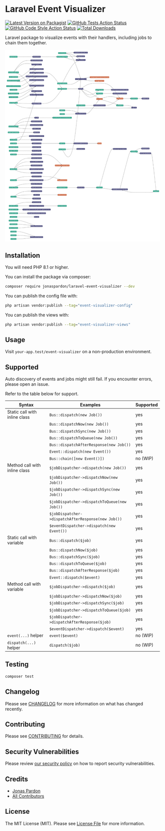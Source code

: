 
# Laravel Event Visualizer

[![Latest Version on Packagist](https://img.shields.io/packagist/v/jonaspardon/laravel-event-visualizer.svg?style=flat-square)](https://packagist.org/packages/jonaspardon/laravel-event-visualizer)
[![GitHub Tests Action Status](https://img.shields.io/github/actions/workflow/status/jonaspardon/laravel-event-visualizer/run-tests.yml?branch=main&label=tests)](https://github.com/jonaspardon/laravel-event-visualizer/actions?query=workflow%3Arun-tests+branch%3Amain)
[![GitHub Code Style Action Status](https://img.shields.io/github/actions/workflow/status/jonaspardon/laravel-event-visualizer/php-cs-fixer.yml?branch=main&label=code%20style)](https://github.com/jonaspardon/laravel-event-visualizer/actions?query=workflow%3A"Check+%26+fix+styling"+branch%3Amain)
[![Total Downloads](https://img.shields.io/packagist/dt/jonaspardon/laravel-event-visualizer.svg?style=flat-square)](https://packagist.org/packages/jonaspardon/laravel-event-visualizer)

Laravel package to visualize events with their handlers, including jobs to chain them together.

<img src="./example.png" />

## Installation

You will need PHP 8.1 or higher.

You can install the package via composer:

```bash
composer require jonaspardon/laravel-event-visualizer --dev
```

You can publish the config file with:

```bash
php artisan vendor:publish --tag="event-visualizer-config"
```

You can publish the views with:

```bash
php artisan vendor:publish --tag="event-visualizer-views"
```

## Usage

Visit `your-app.test/event-visualizer` on a non-production environment.

## Supported

Auto discovery of events and jobs might still fail. If you encounter errors, please open an issue.

Refer to the table below for support.

| Syntax                        | Examples                                           | Supported |
|-------------------------------|----------------------------------------------------|-----------|
| Static call with inline class | `Bus::dispatch(new Job())`                         | yes       |
|                               | `Bus::dispatchNow(new Job())`                      | yes       |
|                               | `Bus::dispatchSync(new Job())`                     | yes       |
|                               | `Bus::dispatchToQueue(new Job())`                  | yes       |
|                               | `Bus::dispatchAfterResponse(new Job())`            | yes       |
|                               | `Event::dispatch(new Event())`                     | yes       |
|                               | `Bus::chain([new Event()])`                        | no (WIP)  |
| Method call with inline class | `$jobDispatcher->dispatch(new Job())`              | yes       |
|                               | `$jobDispatcher->dispatchNow(new Job())`           | yes       |
|                               | `$jobDispatcher->dispatchSync(new Job())`          | yes       |
|                               | `$jobDispatcher->dispatchToQueue(new Job())`       | yes       |
|                               | `$jobDispatcher->dispatchAfterResponse(new Job())` | yes       |
|                               | `$eventDispatcher->dispatch(new Event())`          | yes       |
| Static call with variable     | `Bus::dispatch($job)`                              | yes       |
|                               | `Bus::dispatchNow($job)`                           | yes       |
|                               | `Bus::dispatchSync($job)`                          | yes       |
|                               | `Bus::dispatchToQueue($job)`                       | yes       |
|                               | `Bus::dispatchAfterResponse($job)`                 | yes       |
|                               | `Event::dispatch($event)`                          | yes       |
| Method call with variable     | `$jobDispatcher->dispatch($job)`                   | yes       |
|                               | `$jobDispatcher->dispatchNow($job)`                | yes       |
|                               | `$jobDispatcher->dispatchSync($job)`               | yes       |
|                               | `$jobDispatcher->dispatchToQueue($job)`            | yes       |
|                               | `$jobDispatcher->dispatchAfterResponse($job)`      | yes       |
|                               | `$eventDispatcher->dispatch($event)`               | yes       |
| `event(...)` helper           | `event($event)`                                    | no (WIP)  |
| `dispatch(...)` helper        | `dispatch($job)`                                   | no (WIP)  |

## Testing

```bash
composer test
```

## Changelog

Please see [CHANGELOG](CHANGELOG.md) for more information on what has changed recently.

## Contributing

Please see [CONTRIBUTING](https://github.com/spatie/.github/blob/main/CONTRIBUTING.md) for details.

## Security Vulnerabilities

Please review [our security policy](../../security/policy) on how to report security vulnerabilities.

## Credits

- [Jonas Pardon](https://github.com/JonasPardon)
- [All Contributors](../../contributors)

## License

The MIT License (MIT). Please see [License File](LICENSE.md) for more information.
